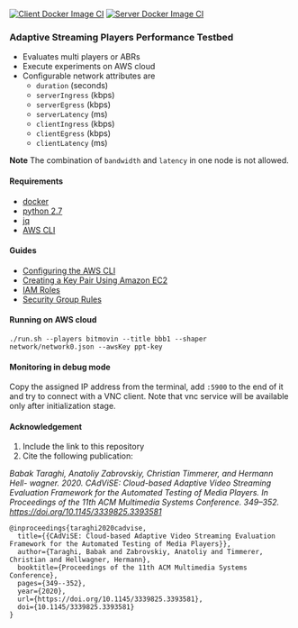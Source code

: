 [![Client Docker Image CI](https://github.com/cd-athena/CAdViSE/actions/workflows/clientDockerImage.yml/badge.svg?branch=master&event=push)](https://github.com/cd-athena/CAdViSE/actions/workflows/clientDockerImage.yml)
[![Server Docker Image CI](https://github.com/cd-athena/CAdViSE/actions/workflows/serverDockerImage.yml/badge.svg?branch=master&event=push)](https://github.com/cd-athena/CAdViSE/actions/workflows/serverDockerImage.yml)

### Adaptive Streaming Players Performance Testbed
- Evaluates multi players or ABRs
- Execute experiments on AWS cloud 
- Configurable network attributes are
    - `duration` (seconds)
    - `serverIngress` (kbps)
    - `serverEgress` (kbps)
    - `serverLatency` (ms)
    - `clientIngress` (kbps)
    - `clientEgress` (kbps)
    - `clientLatency` (ms)
 
**Note** The combination of `bandwidth` and `latency` in one node is not allowed.


#### Requirements
- [docker](https://docs.docker.com/install/)
- [python 2.7](https://www.python.org/downloads/)
- [jq](https://stedolan.github.io/jq)
- [AWS CLI](https://docs.aws.amazon.com/cli/latest/userguide/cli-chap-install.html)

#### Guides
- [Configuring the AWS CLI](https://docs.aws.amazon.com/cli/latest/userguide/cli-chap-configure.html)
- [Creating a Key Pair Using Amazon EC2](https://docs.aws.amazon.com/AWSEC2/latest/UserGuide/ec2-key-pairs.html#having-ec2-create-your-key-pair)
- [IAM Roles](https://docs.aws.amazon.com/AWSEC2/latest/UserGuide/iam-roles-for-amazon-ec2.html)
- [Security Group Rules](https://docs.aws.amazon.com/AWSEC2/latest/UserGuide/security-group-rules-reference.html)

#### Running on AWS cloud
```
./run.sh --players bitmovin --title bbb1 --shaper network/network0.json --awsKey ppt-key
```

#### Monitoring in debug mode

Copy the assigned IP address from the terminal, add `:5900` to the end of it
and try to connect with a VNC client.
Note that vnc service will be available only after initialization stage.

#### Acknowledgement

1. Include the link to this repository
2. Cite the following publication:

_Babak Taraghi, Anatoliy Zabrovskiy, Christian Timmerer, and Hermann Hell- wagner. 2020. CAdViSE: Cloud-based Adaptive Video Streaming Evaluation Framework for the Automated Testing of Media Players. In Proceedings of the 11th ACM Multimedia Systems Conference. 349–352. https://doi.org/10.1145/3339825.3393581_
```
@inproceedings{taraghi2020cadvise,
  title={{CAdViSE: Cloud-based Adaptive Video Streaming Evaluation Framework for the Automated Testing of Media Players}},
  author={Taraghi, Babak and Zabrovskiy, Anatoliy and Timmerer, Christian and Hellwagner, Hermann},
  booktitle={Proceedings of the 11th ACM Multimedia Systems Conference},
  pages={349--352},
  year={2020},
  url={https://doi.org/10.1145/3339825.3393581},
  doi={10.1145/3339825.3393581}
}
```